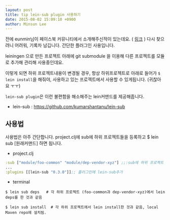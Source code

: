 ```yaml
---
layout: post
title: tip lein-sub plugin 사용하기
date: 2015-08-02 15:09:10 +0900
author: Minsun Lee
---
```


전에 eunmin님이 페이스북 커뮤니티에서 소개해주신적이 있는데요. ( [링크][1] )
다시 찾으려니 어려워, 기록차 남깁니다. 간단한 플러그인 사용입니다.

leiningen 으로 만든 프로젝트 아래에 git submodule 을 이용해 다른 프로젝트를 모듈로 추가해 관리해 사용중인데요.

이렇게 되면 하위 프로젝트내용이 변경될 경우, 항상 하위프로젝트로 아래로 들어가 `$ lein install`을 해줘야, 사용하고 있는 프로젝트에서 사용할 수 있게됩니다. (귀찮아요 ㅜㅜ)

`lein-sub plugin`은 이런 불편함을 해소해주는 lein커맨드를 제공해줍니다.

* lein-sub : https://github.com/kumarshantanu/lein-sub

## 사용법

사용법은 아주 간단합니다. project.clj에 sub에 하위 프로젝트들을 등록하고
$ lein sub [원래커맨드] 하면 됩니다.


* project.clj

```clojure
:sub ["module/foo-common" "module/dep-vendor-xyz"] ;;:sub에 하위 프로젝트 등록
...
:plugins [[lein-sub "0.3.0"]];; 플러그인에 lein-sub추가
```

* terminal
```
$ lein sub deps   # 각 하위 프로젝트 (foo-common과 dep-vendor-xyz)에서 lein deps를 한 것과 같음

$ lein sub install  # 각 하위 프로젝트에서 lein install한 것과 같음, local Maven repo에 설치됨.
```

[1]: https://www.facebook.com/groups/defnclojure/permalink/856996171061498/
